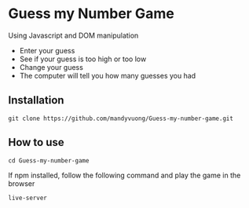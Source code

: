 # Guess my Number Game

Using Javascript and DOM manipulation

- Enter your guess
- See if your guess is too high or too low
- Change your guess
- The computer will tell you how many guesses you had

## Installation

```
git clone https://github.com/mandyvuong/Guess-my-number-game.git
```

## How to use

```
cd Guess-my-number-game
```

If npm installed, follow the following command and play the game in the browser

```
live-server
```
